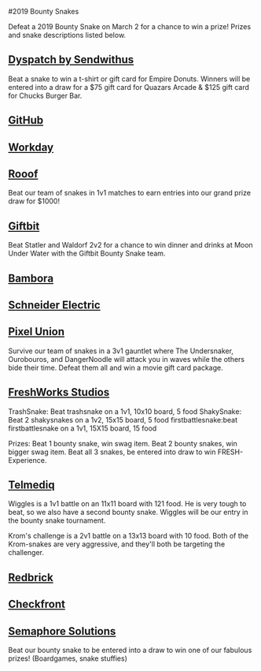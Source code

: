 #2019 Bounty Snakes

Defeat a 2019 Bounty Snake on March 2 for a chance to win a prize! Prizes and snake descriptions listed below. 

## [Dyspatch by Sendwithus](https://www.dyspatch.io/sendwithus/)
Beat a snake to win a t-shirt or gift card for Empire Donuts. Winners will be entered into a draw for a $75 gift card for Quazars Arcade & $125 gift card for Chucks Burger Bar. 

## [GitHub](https://github.com/)


## [Workday](https://www.workday.com/en-ca/homepage.html)


## [Rooof](https://www.rooof.com/)
Beat our team of snakes in 1v1 matches to earn entries into our grand prize draw for $1000!

## [Giftbit](https://www.giftbit.com/)
Beat Statler and Waldorf 2v2 for a chance to win dinner and drinks at Moon Under Water with the Giftbit Bounty Snake team.


## [Bambora](https://www.bambora.com/en/ca/)


## [Schneider Electric](https://www.schneider-electric.ca/en/about-us/careers/overview.jsp)


## [Pixel Union](https://www.pixelunion.net/)
Survive our team of snakes in a 3v1 gauntlet where The Undersnaker, Ourobouros, and DangerNoodle will attack you in waves while the others bide their time. Defeat them all and win a movie gift card package.


## [FreshWorks Studios](https://freshworks.io/)
TrashSnake: Beat trashsnake on a 1v1, 10x10 board, 5 food
ShakySnake: Beat 2 shakysnakes on a 1v2, 15x15 board, 5 food
firstbattlesnake:beat firstbattlesnake on a 1v1, 15X15 board, 15 food

Prizes: Beat 1 bounty snake, win swag item. Beat 2 bounty snakes, win bigger swag item. Beat all 3 snakes, be entered into draw to win FRESH-Experience.

## [Telmediq](https://www.telmediq.com/)
Wiggles is a 1v1 battle on an 11x11 board with 121 food. He is very tough to beat, so we also have a second bounty snake. Wiggles will be our entry in the bounty snake tournament.

Krom's challenge is a 2v1 battle on a 13x13 board with 10 food. Both of the Krom-snakes are very aggressive, and they'll both be targeting the challenger.

## [Redbrick](https://rdbrck.com/)


## [Checkfront](https://www.checkfront.com/)


## [Semaphore Solutions](https://semaphoresolutions.com/)
Beat our bounty snake to be entered into a draw to win one of our fabulous prizes! (Boardgames, snake stuffies)
